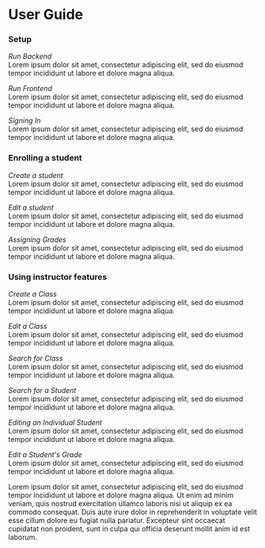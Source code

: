 # User Guide
### Setup  
*Run Backend*  
Lorem ipsum dolor sit amet, consectetur adipiscing elit, sed do eiusmod tempor incididunt ut labore et dolore magna aliqua.   

*Run Frontend*  
Lorem ipsum dolor sit amet, consectetur adipiscing elit, sed do eiusmod tempor incididunt ut labore et dolore magna aliqua.  
   
*Signing In*  
Lorem ipsum dolor sit amet, consectetur adipiscing elit, sed do eiusmod tempor incididunt ut labore et dolore magna aliqua.  
  
### Enrolling a student  
*Create a student*  
Lorem ipsum dolor sit amet, consectetur adipiscing elit, sed do eiusmod tempor incididunt ut labore et dolore magna aliqua.
  
*Edit a student*  
Lorem ipsum dolor sit amet, consectetur adipiscing elit, sed do eiusmod tempor incididunt ut labore et dolore magna aliqua.

*Assigning Grades*  
Lorem ipsum dolor sit amet, consectetur adipiscing elit, sed do eiusmod tempor incididunt ut labore et dolore magna aliqua.  
  
### Using instructor features  
*Create a Class*  
Lorem ipsum dolor sit amet, consectetur adipiscing elit, sed do eiusmod tempor incididunt ut labore et dolore magna aliqua.  
  
*Edit a Class*    
Lorem ipsum dolor sit amet, consectetur adipiscing elit, sed do eiusmod tempor incididunt ut labore et dolore magna aliqua.  

*Search for Class*  
Lorem ipsum dolor sit amet, consectetur adipiscing elit, sed do eiusmod tempor incididunt ut labore et dolore magna aliqua.  

*Search for a Student*  
Lorem ipsum dolor sit amet, consectetur adipiscing elit, sed do eiusmod tempor incididunt ut labore et dolore magna aliqua.  

*Editing an Individual Student*  
Lorem ipsum dolor sit amet, consectetur adipiscing elit, sed do eiusmod tempor incididunt ut labore et dolore magna aliqua.  


*Edit a Student's Grade*  
Lorem ipsum dolor sit amet, consectetur adipiscing elit, sed do eiusmod tempor incididunt ut labore et dolore magna aliqua.  
  
Lorem ipsum dolor sit amet, consectetur adipiscing elit, sed do eiusmod tempor incididunt ut labore et dolore magna aliqua. Ut enim ad minim veniam, quis nostrud exercitation ullamco laboris nisi ut aliquip ex ea commodo consequat. Duis aute irure dolor in reprehenderit in voluptate velit esse cillum dolore eu fugiat nulla pariatur. Excepteur sint occaecat cupidatat non proident, sunt in culpa qui officia deserunt mollit anim id est laborum.
